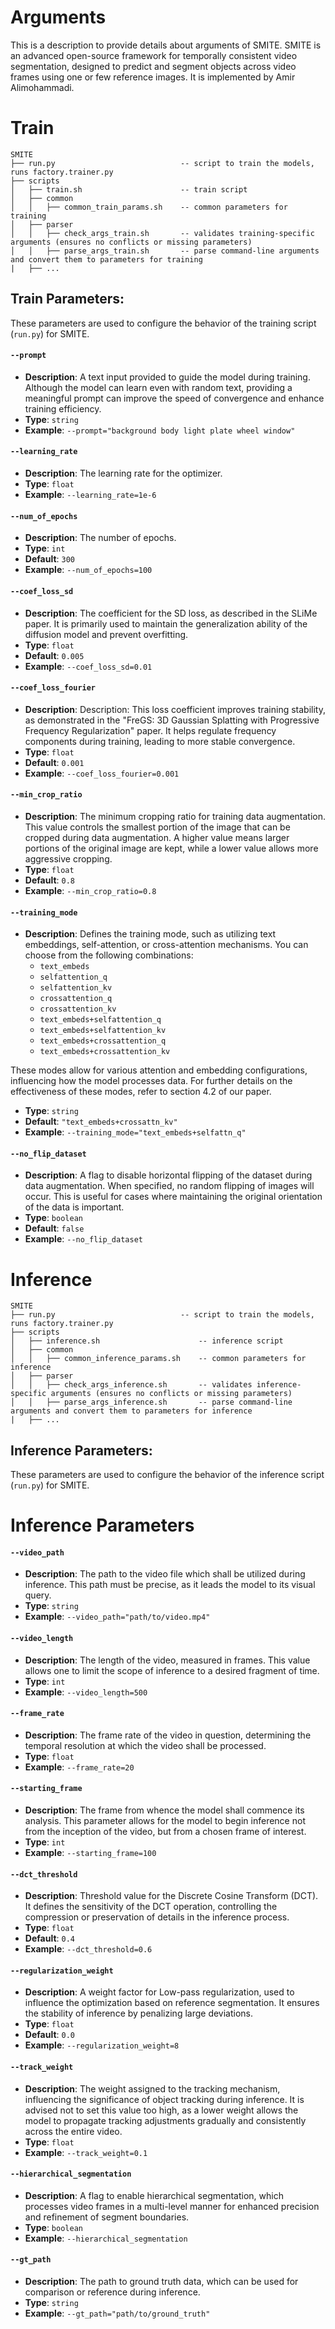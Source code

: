 # Arguments
This is a description to provide details about arguments of SMITE. SMITE is an advanced open-source framework for temporally consistent video segmentation, designed to predict and segment objects across video frames using one or few reference images. It is implemented by Amir Alimohammadi.

# Train
```
SMITE
├── run.py                            -- script to train the models, runs factory.trainer.py                      
├── scripts                    
│   ├── train.sh                      -- train script
│   ├── common                        
│   │   ├── common_train_params.sh    -- common parameters for training
│   ├── parser                        
│   │   ├── check_args_train.sh       -- validates training-specific arguments (ensures no conflicts or missing parameters)
│   │   ├── parse_args_train.sh       -- parse command-line arguments and convert them to parameters for training
|   ├── ...
```

## Train Parameters:

These parameters are used to configure the behavior of the training script (`run.py`) for SMITE.

#### `--prompt`
- **Description**: A text input provided to guide the model during training. Although the model can learn even with random text, providing a meaningful prompt can improve the speed of convergence and enhance training efficiency.
- **Type**: `string`
- **Example**: `--prompt="background body light plate wheel window"`

#### `--learning_rate`
- **Description**: The learning rate for the optimizer.
- **Type**: `float`
- **Example**: `--learning_rate=1e-6`

#### `--num_of_epochs`
- **Description**: The number of epochs.
- **Type**: `int`
- **Default**: `300`
- **Example**: `--num_of_epochs=100`

#### `--coef_loss_sd`
- **Description**: The coefficient for the SD loss, as described in the SLiMe paper. It is primarily used to maintain the generalization ability of the diffusion model and prevent overfitting.
- **Type**: `float`
- **Default**: `0.005`
- **Example**: `--coef_loss_sd=0.01`

#### `--coef_loss_fourier`
- **Description**: Description: This loss coefficient improves training stability, as demonstrated in the "FreGS: 3D Gaussian Splatting with Progressive Frequency Regularization" paper. It helps regulate frequency components during training, leading to more stable convergence.
- **Type**: `float`
- **Default**: `0.001`
- **Example**: `--coef_loss_fourier=0.001`

#### `--min_crop_ratio`
- **Description**: The minimum cropping ratio for training data augmentation. This value controls the smallest portion of the image that can be cropped during data augmentation. A higher value means larger portions of the original image are kept, while a lower value allows more aggressive cropping.
- **Type**: `float`
- **Default**: `0.8`
- **Example**: `--min_crop_ratio=0.8`

#### `--training_mode`
- **Description**: Defines the training mode, such as utilizing text embeddings, self-attention, or cross-attention mechanisms. You can choose from the following combinations:
  - `text_embeds`
  - `selfattention_q`
  - `selfattention_kv`
  - `crossattention_q`
  - `crossattention_kv`
  - `text_embeds+selfattention_q`
  - `text_embeds+selfattention_kv`
  - `text_embeds+crossattention_q`
  - `text_embeds+crossattention_kv`

These modes allow for various attention and embedding configurations, influencing how the model processes data. For further details on the effectiveness of these modes, refer to section 4.2 of our paper.

- **Type**: `string`
- **Default**: `"text_embeds+crossattn_kv"`
- **Example**: `--training_mode="text_embeds+selfattn_q"`

#### `--no_flip_dataset`
- **Description**: A flag to disable horizontal flipping of the dataset during data augmentation. When specified, no random flipping of images will occur. This is useful for cases where maintaining the original orientation of the data is important.
- **Type**: `boolean`
- **Default**: `false`
- **Example**: `--no_flip_dataset`

# Inference
```
SMITE
├── run.py                            -- script to train the models, runs factory.trainer.py                      
├── scripts                    
│   ├── inference.sh                      -- inference script
│   ├── common                        
│   │   ├── common_inference_params.sh    -- common parameters for inference
│   ├── parser                        
│   │   ├── check_args_inference.sh       -- validates inference-specific arguments (ensures no conflicts or missing parameters)
│   │   ├── parse_args_inference.sh       -- parse command-line arguments and convert them to parameters for inference
|   ├── ...
```

## Inference Parameters:

These parameters are used to configure the behavior of the inference script (`run.py`) for SMITE.

# Inference Parameters

#### `--video_path`
- **Description**: The path to the video file which shall be utilized during inference. This path must be precise, as it leads the model to its visual query.
- **Type**: `string`
- **Example**: `--video_path="path/to/video.mp4"`

#### `--video_length`
- **Description**: The length of the video, measured in frames. This value allows one to limit the scope of inference to a desired fragment of time.
- **Type**: `int`
- **Example**: `--video_length=500`

#### `--frame_rate`
- **Description**: The frame rate of the video in question, determining the temporal resolution at which the video shall be processed.
- **Type**: `float`
- **Example**: `--frame_rate=20`

#### `--starting_frame`
- **Description**: The frame from whence the model shall commence its analysis. This parameter allows for the model to begin inference not from the inception of the video, but from a chosen frame of interest.
- **Type**: `int`
- **Example**: `--starting_frame=100`

#### `--dct_threshold`
- **Description**: Threshold value for the Discrete Cosine Transform (DCT). It defines the sensitivity of the DCT operation, controlling the compression or preservation of details in the inference process.
- **Type**: `float`
- **Default**: `0.4`
- **Example**: `--dct_threshold=0.6`

#### `--regularization_weight`
- **Description**: A weight factor for Low-pass regularization, used to influence the optimization based on reference segmentation. It ensures the stability of inference by penalizing large deviations.
- **Type**: `float`
- **Default**: `0.0`
- **Example**: `--regularization_weight=8`

#### `--track_weight`
- **Description**: The weight assigned to the tracking mechanism, influencing the significance of object tracking during inference. It is advised not to set this value too high, as a lower weight allows the model to propagate tracking adjustments gradually and consistently across the entire video.
- **Type**: `float`
- **Example**: `--track_weight=0.1`

#### `--hierarchical_segmentation`
- **Description**: A flag to enable hierarchical segmentation, which processes video frames in a multi-level manner for enhanced precision and refinement of segment boundaries.
- **Type**: `boolean`
- **Example**: `--hierarchical_segmentation`

#### `--gt_path`
- **Description**: The path to ground truth data, which can be used for comparison or reference during inference. 
- **Type**: `string`
- **Example**: `--gt_path="path/to/ground_truth"`


